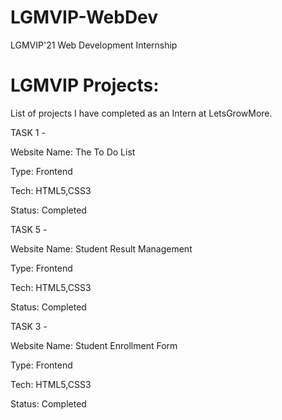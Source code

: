 # LGMVIP-WebDev
LGMVIP'21 Web Development Internship 
# LGMVIP Projects:
List of projects I have completed as an Intern at LetsGrowMore.

TASK 1 -

Website Name: The To Do List

Type: Frontend

Tech: HTML5,CSS3

Status: Completed

TASK 5 - 

Website Name: Student Result Management

Type: Frontend

Tech: HTML5,CSS3

Status: Completed

TASK 3 -

Website Name: Student Enrollment Form

Type: Frontend

Tech: HTML5,CSS3

Status: Completed
